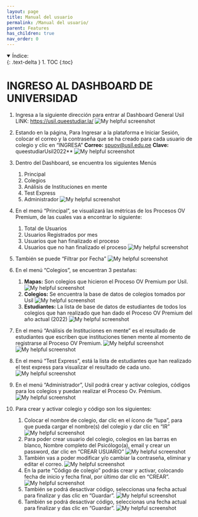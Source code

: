 ```yaml
---
layout: page
title: Manual del usuario
permalink: /Manual del usuario/
parent: Features
has_children: true
nav_order: 0
---
```


<details open markdown="block">
  <summary>
    Índice:
  </summary>
  {: .text-delta }
1. TOC
{:toc}
</details>

# INGRESO AL DASHBOARD DE UNIVERSIDAD

1. Ingresa a la siguiente dirección para entrar al Dashboard General Usil
    LINK: <https://usil.queestudiar.la/>
    ![My helpful screenshot](https://cdn.discordapp.com/attachments/955522800918085684/1010287715893395536/unknown.png)

1. Estando en la página, Para Ingresar a la plataforma e Iniciar Sesión, colocar el correo y la contraseña que se ha creado para cada usuario de colegio y clic en “INGRESA”
    **Correo:** spuov@usil.edu.pe
    **Clave:** queestudiarUsil2022**
    ![My helpful screenshot](https://cdn.discordapp.com/attachments/955522800918085684/1010288189828775946/unknown.png)

1. Dentro del Dashboard, se encuentra los siguientes Menús
    1. Principal
    1. Colegios
    1. Análisis de Instituciones en mente
    1. Test Express
    1. Administrador
    ![My helpful screenshot](https://cdn.discordapp.com/attachments/955522800918085684/1010288598177829045/unknown.png)

1. En el menú “Principal”, se visualizará las métricas de los Procesos OV Premium, de las cuales vas a encontrar lo siguiente:
    1. Total de Usuarios
    1. Usuarios Registrados por mes
    1. Usuarios que han finalizado el proceso
    1. Usuarios que no han finalizado el proceso
    ![My helpful screenshot](https://cdn.discordapp.com/attachments/955522800918085684/1010289023434117150/unknown.png)

1. También se puede “Filtrar por Fecha”
    ![My helpful screenshot](https://cdn.discordapp.com/attachments/955522800918085684/1010289260370333828/unknown.png)

1. En el menú “Colegios”, se encuentran 3 pestañas:
    1. **Mapas:** Son colegios que hicieron el Proceso OV Premium por Usil.
        ![My helpful screenshot](https://cdn.discordapp.com/attachments/955522800918085684/1010289686394187896/unknown.png)
    1. **Colegios:** Se encuentra la base de datos de colegios tomados por Usil
        ![My helpful screenshot](https://cdn.discordapp.com/attachments/955522800918085684/1010290068340080721/unknown.png)
    1. **Estudiantes:** La lista de base de datos de estudiantes de todos los colegios que han realizado que han dado el Proceso OV Premium del año actual (2022)
        ![My helpful screenshot](https://cdn.discordapp.com/attachments/955522800918085684/1010290462051020862/unknown.png)

1. En el menú “Análisis de Instituciones en mente” es el resultado de estudiantes que escriben que instituciones tienen mente al momento de registrarse al Proceso OV Premium.
    ![My helpful screenshot](https://cdn.discordapp.com/attachments/955522800918085684/1010290678170923068/unknown.png)
    ![My helpful screenshot](https://cdn.discordapp.com/attachments/955522800918085684/1010290866906206238/unknown.png)

1. En el menú “Test Express”, está la lista de estudiantes que han realizado el test express para visualizar el resultado de cada uno.
    ![My helpful screenshot](https://cdn.discordapp.com/attachments/955522800918085684/1010291111954219129/unknown.png)

1. En el menú “Administrador”, Usil podrá crear y activar colegios, códigos para los colegios y puedan realizar el Proceso Ov. Prémium.
    ![My helpful screenshot](https://cdn.discordapp.com/attachments/955522800918085684/1010291605137260595/unknown.png)

1. Para crear y activar colegio y código son los siguientes:
    1. Colocar el nombre de colegio, dar clic en el ícono de “lupa”, para que pueda cargar el nombre(s) del colegio y dar clic en “IR”
        ![My helpful screenshot](https://cdn.discordapp.com/attachments/955522800918085684/1010292465225441400/unknown.png)
    1. Para poder crear usuario del colegio, colegios en las barras en blanco, Nombre completo del Psicólogo(a), email y crear un password, dar clic en “CREAR USUARIO”
        ![My helpful screenshot](https://cdn.discordapp.com/attachments/955522800918085684/1010292821858721792/unknown.png)
    1. También vas a poder modificar y/o cambiar la contraseña, eliminar y editar el correo.
        ![My helpful screenshot](https://cdn.discordapp.com/attachments/955522800918085684/1010293040176435312/unknown.png)
    1. En la parte “Código de colegio” podrás crear y activar, colocando fecha de inicio y fecha final, por último dar clic en “CREAR”.
        ![My helpful screenshot](https://cdn.discordapp.com/attachments/955522800918085684/1010293284851171368/unknown.png)
    1. También se podrá desactivar código, seleccionas una fecha actual para finalizar y das clic en “Guardar”.
        ![My helpful screenshot](https://cdn.discordapp.com/attachments/955522800918085684/1010293507073769552/unknown.png)
    1. También se podrá desactivar código, seleccionas una fecha actual para finalizar y das clic en “Guardar”.
        ![My helpful screenshot](https://cdn.discordapp.com/attachments/955522800918085684/1010293507073769552/unknown.png)
